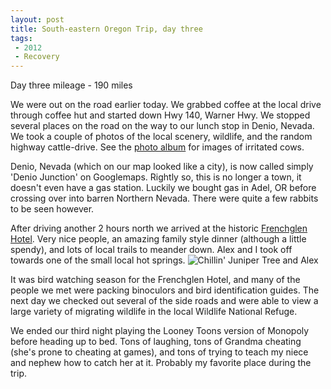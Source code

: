 ```yaml
---
layout: post
title: South-eastern Oregon Trip, day three
tags: 
 - 2012
 - Recovery
---
```


Day three mileage - 190 miles

We were out on the road earlier today.  We grabbed coffee at the local drive through coffee hut and started down Hwy 140, Warner Hwy.  We stopped several places on the road on the way to our lunch stop in Denio, Nevada.  We took a couple of photos of the local scenery, wildlife, and the random highway cattle-drive.  See the [photo album](https://picasaweb.google.com/116317282302528753159/SouthEasternOregonTrip?authuser=0&feat=directlink) for images of irritated cows.      

Denio, Nevada (which on our map looked like a city), is now called simply 'Denio Junction' on Googlemaps.  Rightly so, this is no longer a town, it doesn't even have a gas station.  Luckily we bought gas in Adel, OR before crossing over into barren Northern Nevada.  There were quite a few rabbits to be seen however.    

After driving another 2 hours north we arrived at the historic [Frenchglen Hotel](http://www.tripadvisor.com/Hotel_Review-g51874-d272043-Reviews-Frenchglen_Hotel-Frenchglen_Oregon.html).  Very nice people, an amazing family style dinner (although a little spendy), and lots of local trails to meander down.  Alex and I took off towards one of the small local hot springs. ![Chillin' Juniper Tree and Alex](http://dl.dropbox.com/u/21971644/Blog%20Images/Blog%20Pics%20for%20Entries/April%202012/To%20post/leaningalexfrenchglen.png)  

It was bird watching season for the Frenchglen Hotel, and many of the people we met were packing binoculors and bird identification guides.  The next day we checked out several of the side roads and were able to view a large variety of migrating wildlife in the local Wildlife National Refuge.  

We ended our third night playing the Looney Toons version of Monopoly before heading up to bed.  Tons of laughing, tons of Grandma cheating (she's prone to cheating at games), and tons of trying to teach my niece and nephew how to catch her at it.  Probably my favorite place during the trip.    


